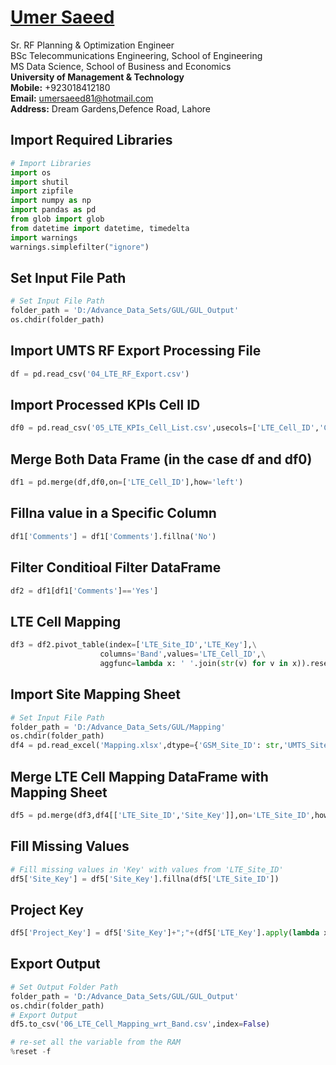 #  [Umer Saeed](https://www.linkedin.com/in/engumersaeed/)
Sr. RF Planning & Optimization Engineer<br>
BSc Telecommunications Engineering, School of Engineering<br>
MS Data Science, School of Business and Economics<br>
**University of Management & Technology**<br>
**Mobile:**     +923018412180<br>
**Email:**  umersaeed81@hotmail.com<br>
**Address:** Dream Gardens,Defence Road, Lahore<br>

## Import Required Libraries


```python
# Import Libraries
import os
import shutil
import zipfile
import numpy as np
import pandas as pd
from glob import glob
from datetime import datetime, timedelta
import warnings
warnings.simplefilter("ignore")
```

## Set Input File Path


```python
# Set Input File Path
folder_path = 'D:/Advance_Data_Sets/GUL/GUL_Output'
os.chdir(folder_path)
```

## Import UMTS RF Export Processing File


```python
df = pd.read_csv('04_LTE_RF_Export.csv')
```

## Import Processed KPIs Cell ID


```python
df0 = pd.read_csv('05_LTE_KPIs_Cell_List.csv',usecols=['LTE_Cell_ID','Comments'])
```

## Merge Both Data Frame (in the case df and df0)


```python
df1 = pd.merge(df,df0,on=['LTE_Cell_ID'],how='left')
```

## Fillna value in a Specific Column


```python
df1['Comments'] = df1['Comments'].fillna('No')
```

## Filter Conditioal Filter DataFrame


```python
df2 = df1[df1['Comments']=='Yes']
```

## LTE Cell Mapping


```python
df3 = df2.pivot_table(index=['LTE_Site_ID','LTE_Key'],\
                    columns='Band',values='LTE_Cell_ID',\
                    aggfunc=lambda x: ' '.join(str(v) for v in x)).reset_index()
```

## Import Site Mapping Sheet


```python
# Set Input File Path
folder_path = 'D:/Advance_Data_Sets/GUL/Mapping'
os.chdir(folder_path)
df4 = pd.read_excel('Mapping.xlsx',dtype={'GSM_Site_ID': str,'UMTS_Site_ID': str , 'LTE_Site_ID':str , 'Site_Key':str})
```

## Merge LTE Cell Mapping DataFrame with Mapping Sheet


```python
df5 = pd.merge(df3,df4[['LTE_Site_ID','Site_Key']],on='LTE_Site_ID',how='left')
```

## Fill Missing Values


```python
# Fill missing values in 'Key' with values from 'LTE_Site_ID'
df5['Site_Key'] = df5['Site_Key'].fillna(df5['LTE_Site_ID'])
```

## Project Key


```python
df5['Project_Key'] = df5['Site_Key']+";"+(df5['LTE_Key'].apply(lambda x: x.split(';')[1])).astype(str)
```

## Export Output


```python
# Set Output Folder Path
folder_path = 'D:/Advance_Data_Sets/GUL/GUL_Output'
os.chdir(folder_path)
# Export Output
df5.to_csv('06_LTE_Cell_Mapping_wrt_Band.csv',index=False)
```


```python
# re-set all the variable from the RAM
%reset -f
```
